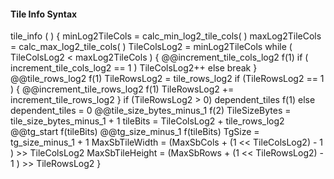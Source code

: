 #### Tile Info Syntax

<div class="syntax">
tile_info ( ) {
    minLog2TileCols = calc_min_log2_tile_cols( )
    maxLog2TileCols = calc_max_log2_tile_cols( )
    TileColsLog2 = minLog2TileCols
    while ( TileColsLog2 < maxLog2TileCols ) {
        @@increment_tile_cols_log2                                      f(1)
        if ( increment_tile_cols_log2 == 1 )
            TileColsLog2++
        else
            break
    }
    @@tile_rows_log2                                                    f(1)
    TileRowsLog2 = tile_rows_log2
    if (TileRowsLog2 == 1 ) {
        @@increment_tile_rows_log2                                      f(1)
        TileRowsLog2 += increment_tile_rows_log2
    }
    if (TileRowsLog2 > 0)
        dependent_tiles                                                 f(1)
    else
        dependent_tiles = 0
    @@tile_size_bytes_minus_1                                           f(2)
    TileSizeBytes = tile_size_bytes_minus_1 + 1
    tileBits = TileColsLog2 + tile_rows_log2
    @@tg_start                                                          f(tileBits)
    @@tg_size_minus_1                                                   f(tileBits)
    TgSize = tg_size_minus_1 + 1
    MaxSbTileWidth = (MaxSbCols + (1 << TileColsLog2) - 1 ) >> TileColsLog2
    MaxSbTileHeight = (MaxSbRows + (1 << TileRowsLog2) - 1 ) >> TileRowsLog2
}
</div>
